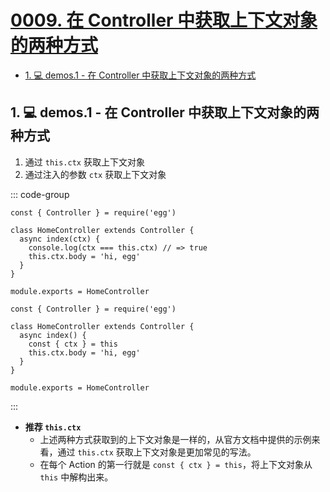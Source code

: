 # [0009. 在 Controller 中获取上下文对象的两种方式](https://github.com/Tdahuyou/TNotes.egg/tree/main/notes/0009.%20%E5%9C%A8%20Controller%20%E4%B8%AD%E8%8E%B7%E5%8F%96%E4%B8%8A%E4%B8%8B%E6%96%87%E5%AF%B9%E8%B1%A1%E7%9A%84%E4%B8%A4%E7%A7%8D%E6%96%B9%E5%BC%8F)

<!-- region:toc -->

- [1. 💻 demos.1 - 在 Controller 中获取上下文对象的两种方式](#1--demos1---在-controller-中获取上下文对象的两种方式)

<!-- endregion:toc -->

## 1. 💻 demos.1 - 在 Controller 中获取上下文对象的两种方式

1. 通过 `this.ctx` 获取上下文对象
2. 通过注入的参数 `ctx` 获取上下文对象

::: code-group

```js{5} [app/controller/home.js]
const { Controller } = require('egg')

class HomeController extends Controller {
  async index(ctx) {
    console.log(ctx === this.ctx) // => true
    this.ctx.body = 'hi, egg'
  }
}

module.exports = HomeController
```

```js{5} [常见写法]
const { Controller } = require('egg')

class HomeController extends Controller {
  async index() {
    const { ctx } = this
    this.ctx.body = 'hi, egg'
  }
}

module.exports = HomeController
```

:::

- **推荐 `this.ctx`**
  - 上述两种方式获取到的上下文对象是一样的，从官方文档中提供的示例来看，通过 `this.ctx` 获取上下文对象是更加常见的写法。
  - 在每个 Action 的第一行就是 `const { ctx } = this`，将上下文对象从 `this` 中解构出来。
